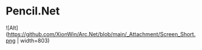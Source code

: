 # Pencil.Net

![Alt](https://github.com/XionWin/Arc.Net/blob/main/_Attachment/Screen_Short.png | width=803)